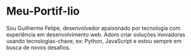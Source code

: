 # Meu-Portif-lio
Sou Guilherme Felipe, desenvolvedor apaixonado por tecnologia com experiência em desenvolvimento web. Adoro criar soluções inovadoras usando tecnologias-chave, ex: Python, JavaScript e estou sempre em busca de novos desafios.
